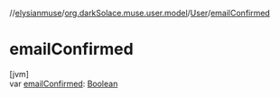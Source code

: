 //[elysianmuse](../../../index.md)/[org.darkSolace.muse.user.model](../index.md)/[User](index.md)/[emailConfirmed](email-confirmed.md)

# emailConfirmed

[jvm]\
var [emailConfirmed](email-confirmed.md): [Boolean](https://kotlinlang.org/api/latest/jvm/stdlib/kotlin/-boolean/index.html)
